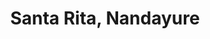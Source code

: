 ---
title: Santa Rita, Nandayure
url: /santa-rita-nandayure/
latitude: 10.045
longitude: -85.247
---